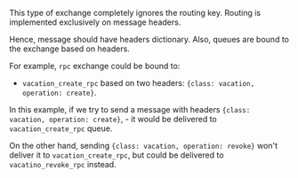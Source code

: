 This type of exchange completely ignores the routing key.
Routing is implemented exclusively on message headers.

Hence, message should have headers dictionary.
Also, queues are bound to the exchange based on headers.

For example, `rpc` exchange could be bound to:
- `vacation_create_rpc` based on two headers: `{class: vacation, operation: create}`.

In this example, if we try to send a message with headers `{class: vacation, operation: create}`, - it would be delivered to `vacation_create_rpc` queue.

On the other hand, sending `{class: vacation, operation: revoke}` won't deliver it to `vacation_create_rpc`, but could be delivered to `vacatino_revoke_rpc` instead.

